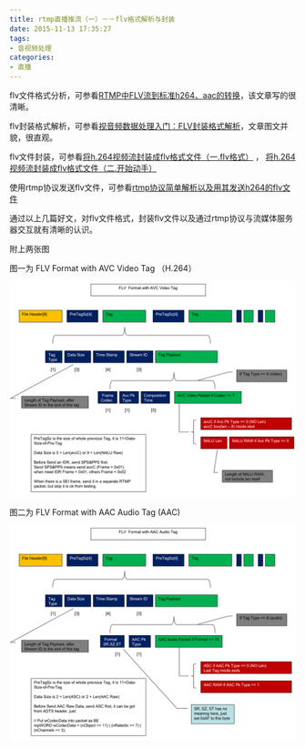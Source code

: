 ```yaml
---
title: rtmp直播推流（一）－－flv格式解析与封装
date: 2015-11-13 17:35:27
tags:
- 音视频处理
categories:
- 直播
---
```


flv文件格式分析，可参看[RTMP中FLV流到标准h264、aac的转换](http://www.cnblogs.com/chef/archive/2012/07/18/2597279.html)，该文章写的很清晰。

flv封装格式解析，可参看[视音频数据处理入门：FLV封装格式解析](http://blog.csdn.net/leixiaohua1020/article/details/50535082)，文章图文并貌，很直观。

flv文件封装，可参看[将h.264视频流封装成flv格式文件（一.flv格式）](http://blog.csdn.net/yeyumin89/article/details/7932368)
，    [将h.264视频流封装成flv格式文件（二.开始动手）](http://blog.csdn.net/yeyumin89/article/details/7932431)

使用rtmp协议发送flv文件，可参看[rtmp协议简单解析以及用其发送h264的flv文件](http://blog.csdn.net/yeyumin89/article/details/8011362)

<!-- more -->

通过以上几篇好文，对flv文件格式，封装flv文件以及通过rtmp协议与流媒体服务器交互就有清晰的认识。

附上两张图

图一为 FLV Format with AVC Video Tag （H.264）

![flv video](https://raw.githubusercontent.com/depthlove/depthloveBlog/cd5e12823ac4e243a62893f9c942fad766a6c908/source/images/flv-analysis-in-rtmp-live-play/flv-analysis-in-rtmp-live-play-00.png)

图二为 FLV Format with AAC Audio Tag (AAC)

![flv audio](https://raw.githubusercontent.com/depthlove/depthloveBlog/cd5e12823ac4e243a62893f9c942fad766a6c908/source/images/flv-analysis-in-rtmp-live-play/flv-analysis-in-rtmp-live-play-01.png)